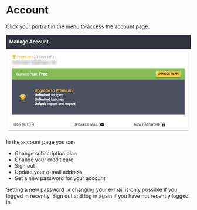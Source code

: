 # Account

Click your portrait in the menu to access the account page.

![Manage Account Page](../.gitbook/assets/image%20%2812%29.png)

In the account page you can 

* Change subscription plan
* Change your credit card
* Sign out
* Update your e-mail address
* Set a new password for your account

Setting a new password or changing your e-mail is only possible if you logged in recently. Sign out and log in again if you have not recently logged in.

